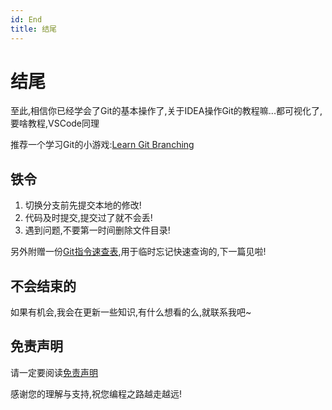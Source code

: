 ```yaml
---
id: End
title: 结尾
---
```


# 结尾

至此,相信你已经学会了Git的基本操作了,关于IDEA操作Git的教程嘛...都可视化了,要啥教程,VSCode同理

推荐一个学习Git的小游戏:[Learn Git Branching](//oschina.gitee.io/learn-git-branching/)

## 铁令

1. 切换分支前先提交本地的修改!
2. 代码及时提交,提交过了就不会丢!
3. 遇到问题,不要第一时间删除文件目录!

另外附赠一份[Git指令速查表](CommandQuickLookupTable),用于临时忘记快速查询的,下一篇见啦!

## 不会结束的

如果有机会,我会在更新一些知识,有什么想看的么,就联系我吧~

## 免责声明

请一定要阅读[免责声明](/docs/ElakeDocs/UserTerms)

感谢您的理解与支持,祝您编程之路越走越远!
